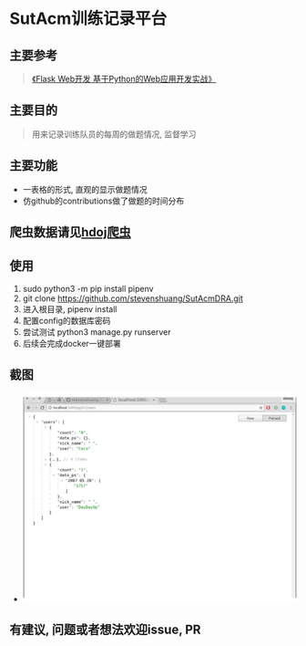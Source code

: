 # SutAcm训练记录平台

## 主要参考
> [《Flask Web开发 基于Python的Web应用开发实战》](https://www.nyloner.cn/static/files/Flask%20Web%E5%BC%80%E5%8F%91%EF%BC%9A%E5%9F%BA%E4%BA%8EPython%E7%9A%84Web%E5%BA%94%E7%94%A8%E5%BC%80%E5%8F%91%E5%AE%9E%E6%88%98.pdf)

## 主要目的
> 用来记录训练队员的每周的做题情况, 监督学习

## 主要功能
* 一表格的形式, 直观的显示做题情况
* 仿github的contributions做了做题的时间分布

## 爬虫数据请见[hdoj爬虫](https://github.com/stevenshuang/spider/tree/master/hdoj)

## 使用
1. sudo python3 -m pip install pipenv
2. git clone https://github.com/stevenshuang/SutAcmDRA.git
3. 进入根目录, pipenv install 
4. 配置config的数据库密码
5. 尝试测试 python3 manage.py runserver
6. 后续会完成docker一键部署

## 截图
* ![api-date](./images/api-data.png)

## 有建议, 问题或者想法欢迎issue, PR
